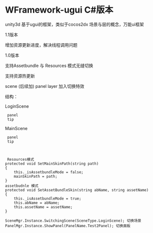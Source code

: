 # WFramework-ugui C#版本
unity3d 基于ugui的框架，类似于cocos2dx 场景与层的概念，万能ui框架

1.1版本

增加资源更新进度，解决线程调用问题

1.0版本

支持Assetbundle 与 Resources 模式无缝切换

支持资源热更新

scene (后续加) panel layer 加入切换特效

结构： 

LoginScene

     panel
     tip
 MainScene
 
     panel
     tip
     
     
     
     Resources模式
    protected void SetMainSkinPath(string path)
    {
        this._isAssetbundleMode = false;
        mainSkinPath = path;
    }
    assetbudnle 模式
    protected void SetAssetBundleSkin(string abName, string assetName) 
    {
        this._isAssetbundleMode = true;
        this.abName = abName;
        this.assetName = assetName;
    }
    
    SceneMgr.Instance.SwitchingScene(SceneType.LoginScene); 切换场景
    PanelMgr.Instance.ShowPanel(PanelName.Test2Panel); 切换面板

